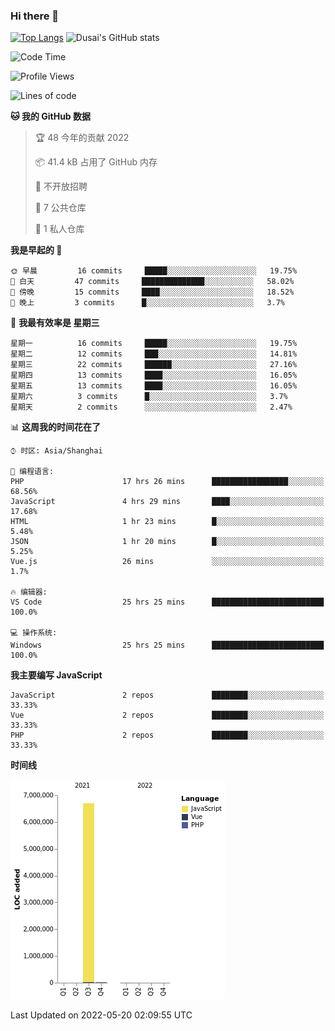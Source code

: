 ### Hi there 👋

<!--
**SQSora/SQSora** is a ✨ _special_ ✨ repository because its `README.md` (this file) appears on your GitHub profile.

Here are some ideas to get you started:

- 🔭 I’m currently working on ...
- 🌱 I’m currently learning ...
- 👯 I’m looking to collaborate on ...
- 🤔 I’m looking for help with ...
- 💬 Ask me about ...
- 📫 How to reach me: ...
- 😄 Pronouns: ...
- ⚡ Fun fact: ...
-->
[![Top Langs](https://github-readme-stats.vercel.app/api/top-langs/?username=anuraghazra&layout=compact)](https://github.com/anuraghazra/github-readme-stats)
![Dusai's GitHub stats](https://github-readme-stats.vercel.app/api?username=SQSora&show_icons=true&bg_color=0,00FFFF,FF82AB,FF3E96&theme=graywhite&locale=cn)

<!--START_SECTION:waka-->
![Code Time](http://img.shields.io/badge/Code%20Time-195%20hrs%2051%20mins-blue)

![Profile Views](http://img.shields.io/badge/%E4%B8%AA%E4%BA%BA%E5%B0%81%E9%9D%A2%E8%A7%82%E7%9C%8B%E6%AC%A1%E6%95%B0-244-blue)

![Lines of code](https://img.shields.io/badge/%E4%BB%8E%E3%80%8C%E4%BD%A0%E5%A5%BD%E4%B8%96%E7%95%8C%E3%80%8D%E6%88%91%E5%B7%B2%E7%BB%8F%E5%86%99%E4%BA%86-7%20Million%20%E8%A1%8C%E4%BB%A3%E7%A0%81-blue)

**🐱 我的 GitHub 数据** 

> 🏆 48 今年的贡献 2022
 > 
> 📦 41.4 kB 占用了 GitHub 内存 
 > 
> 🚫 不开放招聘
 > 
> 📜 7 公共仓库 
 > 
> 🔑 1 私人仓库 
 > 
**我是早起的 🐤** 

```text
🌞 早晨         16 commits     █████░░░░░░░░░░░░░░░░░░░░   19.75% 
🌆 白天         47 commits     ██████████████░░░░░░░░░░░   58.02% 
🌃 傍晚         15 commits     ████░░░░░░░░░░░░░░░░░░░░░   18.52% 
🌙 晚上         3 commits      █░░░░░░░░░░░░░░░░░░░░░░░░   3.7%

```
📅 **我最有效率是 星期三** 

```text
星期一          16 commits     █████░░░░░░░░░░░░░░░░░░░░   19.75% 
星期二          12 commits     ███░░░░░░░░░░░░░░░░░░░░░░   14.81% 
星期三          22 commits     ██████░░░░░░░░░░░░░░░░░░░   27.16% 
星期四          13 commits     ████░░░░░░░░░░░░░░░░░░░░░   16.05% 
星期五          13 commits     ████░░░░░░░░░░░░░░░░░░░░░   16.05% 
星期六          3 commits      █░░░░░░░░░░░░░░░░░░░░░░░░   3.7% 
星期天          2 commits      ░░░░░░░░░░░░░░░░░░░░░░░░░   2.47%

```


📊 **这周我的时间花在了** 

```text
⌚︎ 时区: Asia/Shanghai

💬 编程语言: 
PHP                      17 hrs 26 mins      █████████████████░░░░░░░░   68.56% 
JavaScript               4 hrs 29 mins       ████░░░░░░░░░░░░░░░░░░░░░   17.68% 
HTML                     1 hr 23 mins        █░░░░░░░░░░░░░░░░░░░░░░░░   5.48% 
JSON                     1 hr 20 mins        █░░░░░░░░░░░░░░░░░░░░░░░░   5.25% 
Vue.js                   26 mins             ░░░░░░░░░░░░░░░░░░░░░░░░░   1.7%

🔥 编辑器: 
VS Code                  25 hrs 25 mins      █████████████████████████   100.0%

💻 操作系统: 
Windows                  25 hrs 25 mins      █████████████████████████   100.0%

```

**我主要编写 JavaScript** 

```text
JavaScript               2 repos             ████████░░░░░░░░░░░░░░░░░   33.33% 
Vue                      2 repos             ████████░░░░░░░░░░░░░░░░░   33.33% 
PHP                      2 repos             ████████░░░░░░░░░░░░░░░░░   33.33%

```


**时间线**

![Chart not found](https://raw.githubusercontent.com/SQSora/SQSora/main/charts/bar_graph.png) 


 Last Updated on 2022-05-20 02:09:55 UTC
<!--END_SECTION:waka-->

